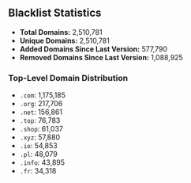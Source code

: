 ## Blacklist Statistics

- **Total Domains:** 2,510,781
- **Unique Domains:** 2,510,781
- **Added Domains Since Last Version:** 577,790
- **Removed Domains Since Last Version:** 1,088,925

### Top-Level Domain Distribution

-  `.com`: 1,175,185
-  `.org`: 217,706
-  `.net`: 156,861
-  `.top`: 76,783
-  `.shop`: 61,037
-  `.xyz`: 57,880
-  `.io`: 54,853
-  `.pl`: 48,079
-  `.info`: 43,895
-  `.fr`: 34,318
